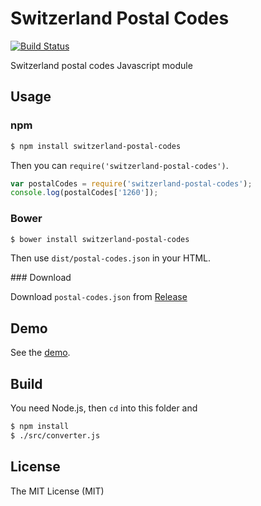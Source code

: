 Switzerland Postal Codes
========================

[![Build Status](https://travis-ci.org/williambelle/switzerland-postal-codes.svg?branch=master)](https://travis-ci.org/williambelle/switzerland-postal-codes)

Switzerland postal codes Javascript module

Usage
-----

### npm

```bash
$ npm install switzerland-postal-codes
```

Then you can `require('switzerland-postal-codes')`.

```js
var postalCodes = require('switzerland-postal-codes');
console.log(postalCodes['1260']);
```

### Bower

```bash
$ bower install switzerland-postal-codes
```

Then use `dist/postal-codes.json` in your HTML.

### Download

Download `postal-codes.json` from [Release](https://github.com/williambelle/switzerland-postal-codes/releases)

Demo
----

See the [demo](https://williambelle.github.io/switzerland-postal-codes/).

Build
-----

You need Node.js, then `cd` into this folder and

```bash
$ npm install
$ ./src/converter.js
```

License
-------

The MIT License (MIT)
